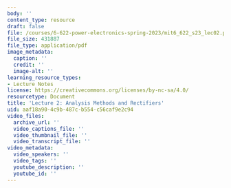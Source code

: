 ```yaml
---
body: ''
content_type: resource
draft: false
file: /courses/6-622-power-electronics-spring-2023/mit6_622_s23_lec02.pdf
file_size: 431887
file_type: application/pdf
image_metadata:
  caption: ''
  credit: ''
  image-alt: ''
learning_resource_types:
- Lecture Notes
license: https://creativecommons.org/licenses/by-nc-sa/4.0/
resourcetype: Document
title: 'Lecture 2: Analysis Methods and Rectifiers'
uid: aaf18a90-4c9b-487c-b554-c56caf9e2c94
video_files:
  archive_url: ''
  video_captions_file: ''
  video_thumbnail_file: ''
  video_transcript_file: ''
video_metadata:
  video_speakers: ''
  video_tags: ''
  youtube_description: ''
  youtube_id: ''
---
```

